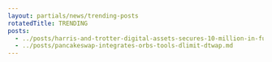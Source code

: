 ```yaml
---
layout: partials/news/trending-posts
rotatedTitle: TRENDING
posts:
  - ../posts/harris-and-trotter-digital-assets-secures-10-million-in-funding-3405938.md
  - ../posts/pancakeswap-integrates-orbs-tools-dlimit-dtwap.md
---
```


